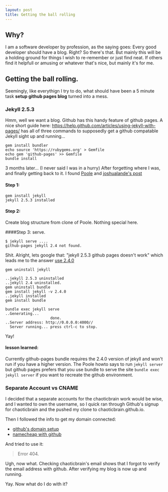 ```yaml
---
layout: post
title: Getting the ball rolling
---
```


## Why?
I am a software developer by profession, as the saying goes: Every good developer should have a blog. Right? So there's that.  But mainly this will be a holding ground for things I wish to re-remember or just find neat.  If others find it helpfull or amusing or whatever that's nice, but mainly it's for me. 

## Getting the ball rolling.
Seemingly, like everythign I try to do, what should have been a 5 minute task **setup github pages blog** turned into a mess. 

### Jekyll 2.5.3
Hmm, well we want a blog. Github has this handy feature of github pages.  A nice short guide here: https://help.github.com/articles/using-jekyll-with-pages/ has all of three commands to supposedly get a github compatable Jekyll sight up and running...

```
gem install bundler
echo source 'https://rubygems.org' > Gemfile
echo gem 'github-pages' >> Gemfile
bundle install
```

3 months later... (I never said I was in a hurry)
After forgetting where I was, and finally getting back to it. I found [Poole](https://github.com/poole/poole) and [joshualande's post](http://joshualande.com/jekyll-github-pages-poole/)

#### Step 1: 

```
gem install jekyll
jekyll 2.5.3 installed
```  

#### Step 2: 

Create blog structure from clone of Poole. Nothing special here.

####Step 3: serve.

```
$ jekyll serve .... 
github-pages jekyll 2.4 not found.   
```
Shit. Alright, lets google that: "jekyll 2.5.3 github pages doesn't work" which leads me to the answer [use 2.4.0](https://github.com/jekyll/jekyll/issues/3084)

```
gem uninstall jekyll

..jekyll 2.5.3 uninstalled
..jekyll 2.4 uninstalled.
gem uninstall bundle
gem install jekyll -v 2.4.0
..jekyll installed
gem install bundle

bundle exec jekyll serve
..Generating... 
                    done.
..Server address: http://0.0.0.0:4000//
  Server running... press ctrl-c to stop.
```

Yay! 
#### lesson learned: 

Currently github-pages bundle requires the 2.4.0 version of jekyll and won't run if you have a higher version.  The Poole howto says to run `jekyll server` but github pages prefers that you use bundle to serve the site `bundle exec jekyll server` if you want to recreate the github environment.

### Separate Account vs CNAME

I decided that a separate accounts for the chaoticbrain work would be wise, and I wanted to own the username, so I quick ran through Github's signup for chaoticbrain and the pushed my clone to chaoticbrain.github.io. 

Then I followed the info to get my domain connected:

* [github's domain setup](http://help.github.com/articles/setting-up-a-custom-domain-with-github-pages/)
* [namecheap with github](http://davidensinger.com/2013/03/setting-the-dns-for-github-pages-on-namecheap/)

And tried to use it:
>Error 404.  

Ugh, now what.
Checking chaoticbrain's email shows that I forgot to verify the email address with github. 
After verifying my blog is now up and running. 

Yay.  Now what do I do with it?  







